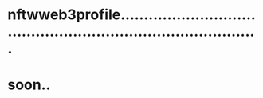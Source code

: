 # nftwweb3profile...................................................................................
# soon..

